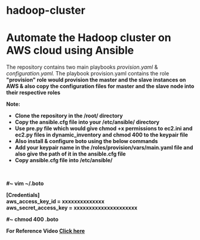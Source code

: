 # hadoop-cluster
# Automate the Hadoop cluster on AWS cloud using Ansible 
The repository contains two main playbooks <i>provision.yaml</i> & <i>configuration.yaml.</i>
The playbook provision.yaml contains the role 
<b>"provision" role would provision the master and the slave instances on AWS & also copy the configuration files for master and the slave node into their respective roles<b>

Note:
<ul>
<li>Clone the repository in the /root/ directory</li>
<li>Copy the ansible.cfg file into your /etc/ansible/ directory</li>
<li> Use pre.py file which would give chmod +x permissions to ec2.ini and ec2.py files in dynamic_inventory and chmod 400 to the keypair file </li>
<li>Also install & configure boto using the below commands</li>
<li> Add your keypair name in the /roles/provision/vars/main.yaml file and also give the path of it in the ansible.cfg file </li>
<li>Copy ansible.cfg file into /etc/ansible/ </li>
</ul> 

 </br>

#~ vim ~/.boto </br>

[Credentials] </br>
aws_access_key_id = xxxxxxxxxxxxxx </br>
aws_secret_access_key =  xxxxxxxxxxxxxxxxxxxxx </br>

#~ chmod 400 .boto


<b>For Reference Video <a href="https://www.linkedin.com/posts/mubingirach_github-hadoop-cloud-activity-6790887076826116096-38Ok">Click here</a>
